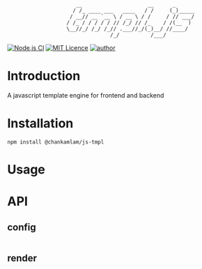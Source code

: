 ```ascii
                      __                     __      _      
                     / /_ ____ ___   ____   / /     (_)_____
                    / __// __ `__ \ / __ \ / /     / // ___/
                   / /_ / / / / / // /_/ // /_    / /(__  ) 
                   \__//_/ /_/ /_// .___//_/(_)__/ //____/  
                                 /_/          /___/         
```
[![Node.js CI](https://github.com/chankamlam/js-tmpl/actions/workflows/node.js.yml/badge.svg)](https://github.com/chankamlam/js-tmpl/actions/workflows/node.js.yml)
[![MIT Licence](https://badges.frapsoft.com/os/mit/mit.svg?v=103)](https://opensource.org/licenses/mit-license.php)
[![author](https://img.shields.io/badge/author-chankamlam-blue.svg)](https://github.com/chankamlam)

# Introduction
A javascript template engine for frontend and backend
# Installation
```
npm install @chankamlam/js-tmpl
```
# Usage
# API
## config
```

```
## render
```
```
